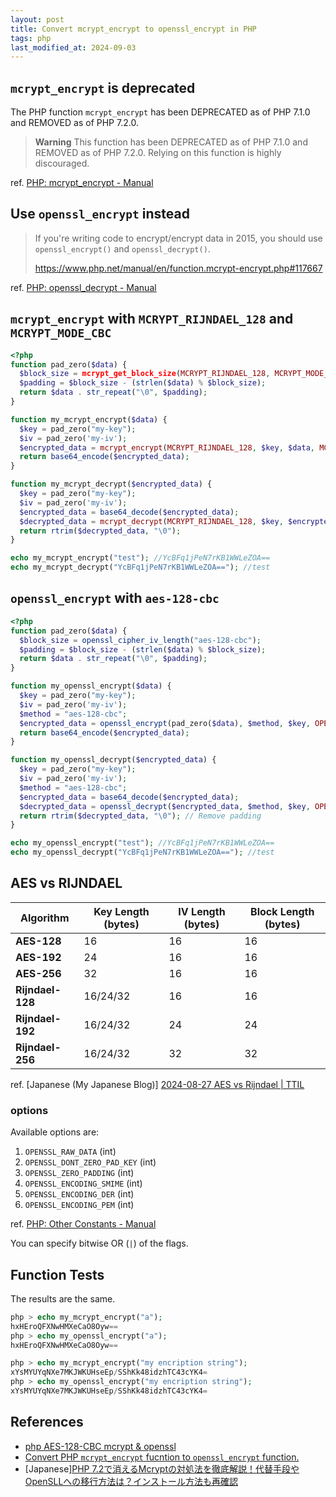 ```yaml
---
layout: post
title: Convert mcrypt_encrypt to openssl_encrypt in PHP
tags: php
last_modified_at: 2024-09-03
---
```


## `mcrypt_encrypt` is deprecated

The PHP function `mcrypt_encrypt` has been DEPRECATED as of PHP 7.1.0 and REMOVED as of PHP 7.2.0.

> **Warning**
This function has been DEPRECATED as of PHP 7.1.0 and REMOVED as of PHP 7.2.0. Relying on this function is highly discouraged.

ref. [PHP: mcrypt_encrypt - Manual](https://www.php.net/manual/en/function.mcrypt-encrypt.php)

## Use `openssl_encrypt` instead

> If you're writing code to encrypt/encrypt data in 2015, you should use `openssl_encrypt()` and `openssl_decrypt()`.
>
> <https://www.php.net/manual/en/function.mcrypt-encrypt.php#117667>

ref. [PHP: openssl_decrypt - Manual](https://www.php.net/manual/en/function.openssl-decrypt.php)

##  `mcrypt_encrypt` with `MCRYPT_RIJNDAEL_128` and `MCRYPT_MODE_CBC`

```php
<?php
function pad_zero($data) {
  $block_size = mcrypt_get_block_size(MCRYPT_RIJNDAEL_128, MCRYPT_MODE_CBC);
  $padding = $block_size - (strlen($data) % $block_size);
  return $data . str_repeat("\0", $padding);
}

function my_mcrypt_encrypt($data) {
  $key = pad_zero("my-key");
  $iv = pad_zero('my-iv');
  $encrypted_data = mcrypt_encrypt(MCRYPT_RIJNDAEL_128, $key, $data, MCRYPT_MODE_CBC, $iv);
  return base64_encode($encrypted_data);
}

function my_mcrypt_decrypt($encrypted_data) {
  $key = pad_zero("my-key");
  $iv = pad_zero('my-iv');
  $encrypted_data = base64_decode($encrypted_data);
  $decrypted_data = mcrypt_decrypt(MCRYPT_RIJNDAEL_128, $key, $encrypted_data, MCRYPT_MODE_CBC, $iv);
  return rtrim($decrypted_data, "\0");
}

echo my_mcrypt_encrypt("test"); //YcBFq1jPeN7rKB1WWLeZOA==
echo my_mcrypt_decrypt("YcBFq1jPeN7rKB1WWLeZOA=="); //test
```

##  `openssl_encrypt` with `aes-128-cbc`

```php
<?php
function pad_zero($data) {
  $block_size = openssl_cipher_iv_length("aes-128-cbc");
  $padding = $block_size - (strlen($data) % $block_size);
  return $data . str_repeat("\0", $padding);
}

function my_openssl_encrypt($data) {
  $key = pad_zero("my-key");
  $iv = pad_zero('my-iv');
  $method = "aes-128-cbc";
  $encrypted_data = openssl_encrypt(pad_zero($data), $method, $key, OPENSSL_RAW_DATA|OPENSSL_ZERO_PADDING , $iv);
  return base64_encode($encrypted_data);
}

function my_openssl_decrypt($encrypted_data) {
  $key = pad_zero("my-key");
  $iv = pad_zero('my-iv');
  $method = "aes-128-cbc";
  $encrypted_data = base64_decode($encrypted_data);
  $decrypted_data = openssl_decrypt($encrypted_data, $method, $key, OPENSSL_RAW_DATA | OPENSSL_ZERO_PADDING, $iv);
  return rtrim($decrypted_data, "\0"); // Remove padding
}

echo my_openssl_encrypt("test"); //YcBFq1jPeN7rKB1WWLeZOA==
echo my_openssl_decrypt("YcBFq1jPeN7rKB1WWLeZOA=="); //test
```

## AES vs RIJNDAEL


| Algorithm | Key Length (bytes) | IV Length (bytes) | Block Length (bytes) |
|---------- |------- |------------- | --- |
| **AES-128**         | 16  | 16 | 16 |
| **AES-192**         | 24  | 16 | 16 |
| **AES-256**         | 32  | 16 | 16 |
| **Rijndael-128**    | 16/24/32  | 16 | 16 |
| **Rijndael-192**    | 16/24/32  | 24 | 24 |
| **Rijndael-256**    | 16/24/32  | 32 | 32 |

ref. [Japanese (My Japanese Blog)] [2024-08-27 AES vs Rijndael \| TTIL](https://til.toshimaru.net/2024-08-27)

### options

Available options are:

1. `OPENSSL_RAW_DATA` (int)
2. `OPENSSL_DONT_ZERO_PAD_KEY` (int)
3. `OPENSSL_ZERO_PADDING` (int)
4. `OPENSSL_ENCODING_SMIME` (int)
5. `OPENSSL_ENCODING_DER` (int)
6. `OPENSSL_ENCODING_PEM` (int)

ref. [PHP: Other Constants - Manual](https://www.php.net/manual/en/openssl.constants.other.php#constant.openssl-raw-data)

You can specify bitwise OR (`|`) of the flags.

## Function Tests

The results are the same.

```php
php > echo my_mcrypt_encrypt("a");
hxHEroQFXNwHMXeCaO8Oyw==
php > echo my_openssl_encrypt("a");
hxHEroQFXNwHMXeCaO8Oyw==
```

```php
php > echo my_mcrypt_encrypt("my encription string");
xYsMYUYqNXe7MKJWKUHseEp/SShKk48idzhTC43cYK4=
php > echo my_openssl_encrypt("my encription string");
xYsMYUYqNXe7MKJWKUHseEp/SShKk48idzhTC43cYK4=
```

## References

- [php AES-128-CBC mcrypt & openssl](https://gist.github.com/srsbiz/8373451ed3450c0548c3)
- [Convert PHP `mcrypt_encrypt` fucntion to `openssl_encrypt` function.](https://gist.github.com/toshimaru/255dd68850efdf2f7363667e1207d856)
- [Japanese][PHP 7.2で消えるMcryptの対処法を徹底解説！代替手段やOpenSLLへの移行方法は？インストール方法も再確認](https://freelance.shiftinc.jp/column/php--with-mcrypt)
